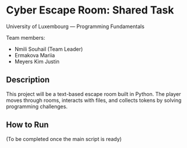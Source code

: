 # Cyber Escape Room: Shared Task

University of Luxembourg — Programming Fundamentals

Team members:
- Nmili Souhail (Team Leader)
- Ermakova Mariia
- Meyers Kim Justin

## Description
This project will be a text-based escape room built in Python. The player moves through rooms, interacts with files, and collects tokens by solving programming challenges.

## How to Run
(To be completed once the main script is ready)
